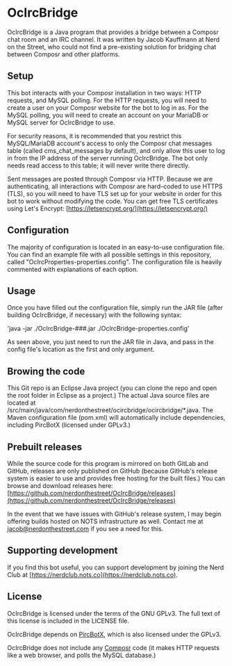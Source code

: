 # OcIrcBridge

OcIrcBridge is a Java program that provides a bridge between a Composr chat room and an IRC channel. It was written by Jacob Kauffmann at Nerd on the Street, who could not find a pre-existing solution for bridging chat between Composr and other platforms.

## Setup

This bot interacts with your Composr installation in two ways: HTTP requests, and MySQL polling. For the HTTP requests, you will need to create a user on your Composr website for the bot to log in as. For the MySQL polling, you will need to create an account on your MariaDB or MySQL server for OcIrcBridge to use.

For security reasons, it is recommended that you restrict this MySQL/MariaDB account's access to only the Composr chat messages table (called cms\_chat\_messages by default), and only allow this user to log in from the IP address of the server running OcIrcBridge. The bot only needs read access to this table; it will never write there directly.

Sent messages are posted through Composr via HTTP. Because we are authenticating, all interactions with Composr are hard-coded to use HTTPS (TLS), so you will need to have TLS set up for your website in order for this bot to work without modifying the code. You can get free TLS certificates using Let's Encrypt: [https://letsencrypt.org/](https://letsencrypt.org/)

## Configuration

The majority of configuration is located in an easy-to-use configuration file. You can find an example file with all possible settings in this repository, called "OcIrcProperties-properties.config". The configuration file is heavily commented with explanations of each option.

## Usage

Once you have filled out the configuration file, simply run the JAR file (after building OcIrcBridge, if necessary) with the following syntax:

'java -jar ./OcIrcBridge-###.jar ./OcIrcBridge-properties.config'

As seen above, you just need to run the JAR file in Java, and pass in the config file's location as the first and only argument.

## Browing the code

This Git repo is an Eclipse Java project (you can clone the repo and open the root folder in Eclipse as a project.) The actual Java source files are located at /src/main/java/com/nerdonthestreet/ocircbridge/ocircbridge/*.java. The Maven configuration file (pom.xml) will automatically include dependencies, including PircBotX (licensed under GPLv3.)

## Prebuilt releases

While the source code for this program is mirrored on both GitLab and GitHub, releases are only published on GitHub (because GitHub's release system is easier to use and provides free hosting for the built files.) You can browse and download releases here: [https://github.com/nerdonthestreet/OcIrcBridge/releases](https://github.com/nerdonthestreet/OcIrcBridge/releases)

In the event that we have issues with GitHub's release system, I may begin offering builds hosted on NOTS infrastructure as well. Contact me at [jacob@nerdonthestreet.com](mailto:jacob@nerdonthestreet.com) if you see a need for this.

## Supporting development

If you find this bot useful, you can support development by joining the Nerd Club at [https://nerdclub.nots.co](https://nerdclub.nots.co).

## License

OcIrcBridge is licensed under the terms of the GNU GPLv3. The full text of this license is included in the LICENSE file.

OcIrcBridge depends on [PircBotX](https://github.com/pircbotx/pircbotx), which is also licensed under the GPLv3.

OcIrcBridge does not include any [Composr](https://gitlab.com/composr-foundation/composr) code (it makes HTTP requests like a web browser, and polls the MySQL database.) 